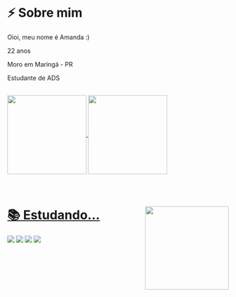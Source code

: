 <h1>⚡ Sobre mim</h1> 
<p>Oioi, meu nome é Amanda :)</p>
<p>22 anos</p>
<p>Moro em Maringá - PR</p>
<p>Estudante de ADS</p>
<br>
<div>
  <a href="https://github.com/amandadias0p">
  <img align="center" height="180em" src="https://github-readme-stats.vercel.app/api?username=amandadias0p&show_icons=true&include_all_commits=true&theme=merko&hide_border=false&hide=prs,issues" a/>
  <img align="center" height="180em" src="https://github-readme-stats.vercel.app/api/top-langs/?username=amandadias0p&layout=compact&theme=merko&hide_border=false&hide_progress=true" />
</div>  
<br>
<br>  
<div align="left">
    <img align="right" height="190" src="https://media.licdn.com/dms/image/C4D22AQHLQSsyD9IJmg/feedshare-shrink_800/0/1679357028449?e=1682553600&v=beta&t=DpuJ7ax09xhEqLCr1KhjU6VSonyA0szXc7_SOekA72I">
    <h1>📚 Estudando...</h1>
    <a>
        <img src="https://img.shields.io/badge/Python-14354C?style=for-the-badge&logo=python&logoColor=white">
    </a>
    <a>
        <img src="https://img.shields.io/badge/HTML5-E34F26?style=for-the-badge&logo=html5&logoColor=white">
    </a>
    <a>
        <img src="https://img.shields.io/badge/CSS3-1572B6?style=for-the-badge&logo=css3&logoColor=white">
    </a>
    <a>
        <img src="https://img.shields.io/badge/JavaScript-F7DF1E?style=for-the-badge&logo=javascript&logoColor=black">
    </a>
</div>
<br>
